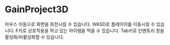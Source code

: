 # GainProject3D
 마우스 이동으로 화면을 회전시킬 수 있습니다.
 WASD로 플레이어를 이동시킬 수 있습니다.
 F키로 상호작용을 하고 있는 아이템을 먹을 수 있습니다.
 Tab키로 인벤토리 창을 활성화/비활성화할 수 있습니다.
